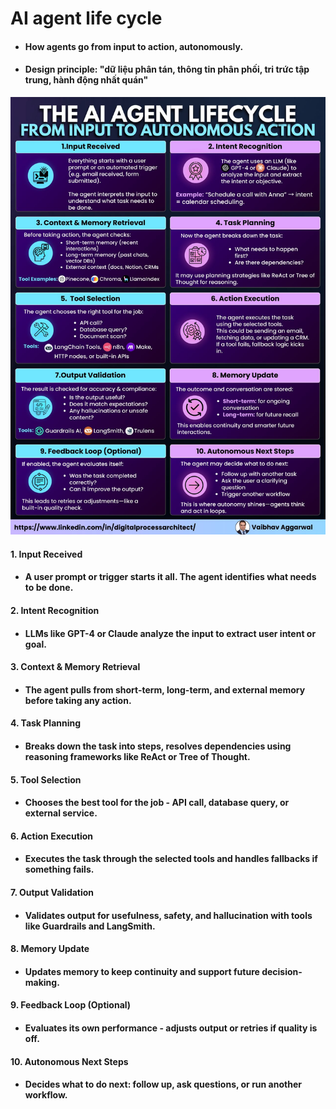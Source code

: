 # AI agent life cycle
- #### How agents go from input to action, autonomously.
- #### Design principle: "dữ liệu phân tán, thông tin phân phối, tri trức tập trung, hành động nhất quán"

![](./media/ai-agent-lifecycle.jpeg)

#### 1. Input Received
- #### A user prompt or trigger starts it all. The agent identifies what needs to be done.

#### 2. Intent Recognition
- #### LLMs like GPT-4 or Claude analyze the input to extract user intent or goal.

#### 3. Context & Memory Retrieval
- #### The agent pulls from short-term, long-term, and external memory before taking any action.

#### 4. Task Planning
- #### Breaks down the task into steps, resolves dependencies using reasoning frameworks like ReAct or Tree of Thought.

#### 5. Tool Selection
- #### Chooses the best tool for the job - API call, database query, or external service.

#### 6. Action Execution
- #### Executes the task through the selected tools and handles fallbacks if something fails.

#### 7. Output Validation
- #### Validates output for usefulness, safety, and hallucination with tools like Guardrails and LangSmith.

#### 8. Memory Update
- #### Updates memory to keep continuity and support future decision-making.

#### 9. Feedback Loop (Optional)
- #### Evaluates its own performance - adjusts output or retries if quality is off.

#### 10. Autonomous Next Steps
- #### Decides what to do next: follow up, ask questions, or run another workflow.